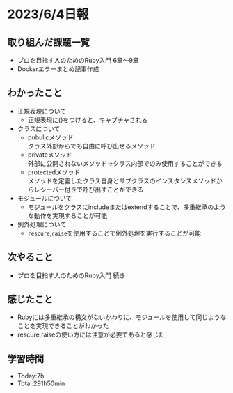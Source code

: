 # 2023/6/4日報


## 取り組んだ課題一覧
- プロを目指す人のためのRuby入門 6章〜9章
- Dockerエラーまとめ記事作成

## わかったこと
- 正規表現について
  - 正規表現に()をつけると、キャプチャされる
- クラスについて
  - pubulicメソッド<br>
  クラス外部からでも自由に呼び出せるメソッド
  - privateメソッド<br>
  外部に公開されないメソッド→クラス内部でのみ使用することができる
  - protectedメソッド<br>
  メソッドを定義したクラス自身とサブクラスのインスタンスメソッドからレシーバー付きで呼び出すことができる
- モジュールについて
  - モジュールをクラスにincludeまたはextendすることで、多重継承のような動作を実現することが可能
- 例外処理について
  - `rescure`,`raise`を使用することで例外処理を実行することが可能
## 次やること
- プロを目指す人のためのRuby入門 続き

## 感じたこと
- Rubyには多重継承の構文がないかわりに、モジュールを使用して同じようなことを実現できることがわかった
- rescure,raiseの使い方には注意が必要であると感じた

## 学習時間
- Today:7h
- Total:291h50min
